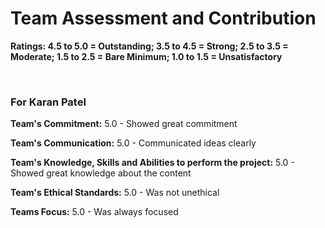 # Team Assessment and Contribution
**Ratings: 4.5 to 5.0 = Outstanding; 3.5 to 4.5 = Strong; 2.5 to 3.5 = Moderate; 1.5 to 2.5 = Bare Minimum; 1.0 to 1.5 = Unsatisfactory**
<br>



<br>

### For Karan Patel
**Team's Commitment:** 5.0 - Showed great commitment

**Team's Communication:** 5.0 - Communicated ideas clearly

**Team's Knowledge, Skills and Abilities to perform the project:** 5.0 - Showed great knowledge about the content

**Team's Ethical Standards:** 5.0 - Was not unethical 

**Teams Focus:** 5.0 - Was always focused



